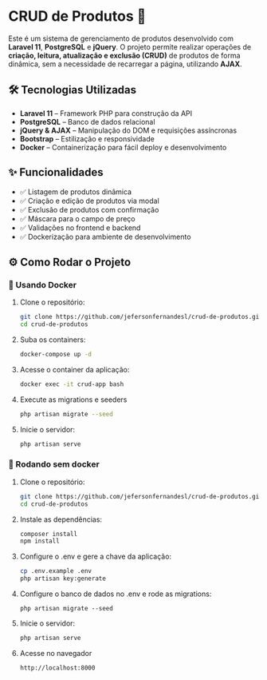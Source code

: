 # CRUD de Produtos 🚀  

Este é um sistema de gerenciamento de produtos desenvolvido com **Laravel 11**, **PostgreSQL** e **jQuery**. O projeto permite realizar operações de **criação, leitura, atualização e exclusão (CRUD)** de produtos de forma dinâmica, sem a necessidade de recarregar a página, utilizando **AJAX**.  

## 🛠 Tecnologias Utilizadas  
- **Laravel 11** – Framework PHP para construção da API  
- **PostgreSQL** – Banco de dados relacional  
- **jQuery & AJAX** – Manipulação do DOM e requisições assíncronas  
- **Bootstrap** – Estilização e responsividade  
- **Docker** – Containerização para fácil deploy e desenvolvimento  

## ✨ Funcionalidades  
- ✅ Listagem de produtos dinâmica  
- ✅ Criação e edição de produtos via modal  
- ✅ Exclusão de produtos com confirmação  
- ✅ Máscara para o campo de preço  
- ✅ Validações no frontend e backend  
- ✅ Dockerização para ambiente de desenvolvimento  

## ⚙️ Como Rodar o Projeto  

### 🐳 Usando Docker  
1. Clone o repositório:  
   ```bash
   git clone https://github.com/jefersonfernandesl/crud-de-produtos.git
   cd crud-de-produtos

2. Suba os containers:
    ```bash
    docker-compose up -d
3. Acesse o container da aplicação:
    ```bash
    docker exec -it crud-app bash
4. Execute as migrations e seeders
    ```bash
    php artisan migrate --seed

5. Inicie o servidor:
   ```bash
   php artisan serve


### 🚀 Rodando sem docker  

1. Clone o repositório:  
   ```bash
   git clone https://github.com/jefersonfernandesl/crud-de-produtos.git
   cd crud-de-produtos
2. Instale as dependências:
   ```bash
   composer install
   npm install
3. Configure o .env e gere a chave da aplicação:
    ```bash
    cp .env.example .env
    php artisan key:generate
4. Configure o banco de dados no .env e rode as migrations:
    ```
    php artisan migrate --seed
5. Inicie o servidor:
    ```bash
    php artisan serve
6. Acesse no navegador
   ```bash
   http://localhost:8000

